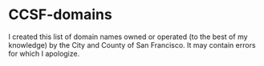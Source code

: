 CCSF-domains
============

I created this list of domain names owned or operated (to the best of my knowledge) by the City and County of San Francisco. It may contain errors for which I apologize.
